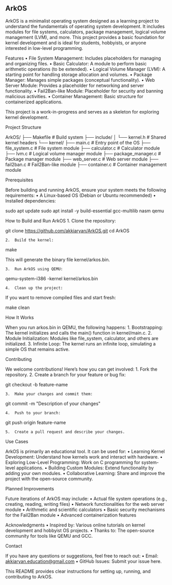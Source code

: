 ## ArkOS

ArkOS is a minimalist operating system designed as a learning project to understand the fundamentals of operating system development. It includes modules for file systems, calculators, package management, logical volume management (LVM), and more. This project provides a basic foundation for kernel development and is ideal for students, hobbyists, or anyone interested in low-level programming.

Features
	•	File System Management: Includes placeholders for managing and organizing files.
	•	Basic Calculator: A module to perform basic arithmetic operations (to be extended).
	•	Logical Volume Manager (LVM): A starting point for handling storage allocation and volumes.
	•	Package Manager: Manages simple packages (conceptual functionality).
	•	Web Server Module: Provides a placeholder for networking and server functionality.
	•	Fail2Ban-like Module: Placeholder for security and banning malicious activities.
	•	Container Management: Basic structure for containerized applications.

This project is a work-in-progress and serves as a skeleton for exploring kernel development.

Project Structure

ArkOS/
├── Makefile              # Build system
├── include/
│   └── kernel.h          # Shared kernel headers
└── kernel/
    ├── main.c            # Entry point of the OS
    ├── file_system.c     # File system module
    ├── calculator.c      # Calculator module
    ├── lvm.c             # Logical volume manager module
    ├── package_manager.c # Package manager module
    ├── web_server.c      # Web server module
    ├── fail2ban.c        # Fail2Ban-like module
    ├── container.c       # Container management module

Prerequisites

Before building and running ArkOS, ensure your system meets the following requirements:
	•	A Linux-based OS (Debian or Ubuntu recommended)
	•	Installed dependencies:

sudo apt update
sudo apt install -y build-essential gcc-multilib nasm qemu

How to Build and Run ArkOS
	1.	Clone the repository:

git clone https://github.com/akkiaryan/ArkOS.git
cd ArkOS


	2.	Build the kernel:

make

This will generate the binary file kernel/arkos.bin.

	3.	Run ArkOS using QEMU:

qemu-system-i386 -kernel kernel/arkos.bin


	4.	Clean up the project:
If you want to remove compiled files and start fresh:

make clean

How It Works

When you run arkos.bin in QEMU, the following happens:
	1.	Bootstrapping: The kernel initializes and calls the main() function in kernel/main.c.
	2.	Module Initialization: Modules like file_system, calculator, and others are initialized.
	3.	Infinite Loop: The kernel runs an infinite loop, simulating a simple OS that remains active.

Contributing

We welcome contributions! Here’s how you can get involved:
	1.	Fork the repository.
	2.	Create a branch for your feature or bug fix:

git checkout -b feature-name


	3.	Make your changes and commit them:

git commit -m "Description of your changes"


	4.	Push to your branch:

git push origin feature-name


	5.	Create a pull request and describe your changes.

Use Cases

ArkOS is primarily an educational tool. It can be used for:
	•	Learning Kernel Development: Understand how kernels work and interact with hardware.
	•	Exploring Low-Level Programming: Work on C programming for system-level applications.
	•	Building Custom Modules: Extend functionality by adding your own modules.
	•	Collaborative Learning: Share and improve the project with the open-source community.

Planned Improvements

Future iterations of ArkOS may include:
	•	Actual file system operations (e.g., creating, reading, writing files)
	•	Network functionalities for the web server module
	•	Arithmetic and scientific calculators
	•	Basic security mechanisms for the Fail2Ban module
	•	Advanced containerization features

Acknowledgments
	•	Inspired by: Various online tutorials on kernel development and hobbyist OS projects.
	•	Thanks to: The open-source community for tools like QEMU and GCC.

Contact

If you have any questions or suggestions, feel free to reach out:
	•	Email: akkiaryan.education@gmail.com
	•	GitHub Issues: Submit your issue here.

This README provides clear instructions for setting up, running, and contributing to ArkOS. 
